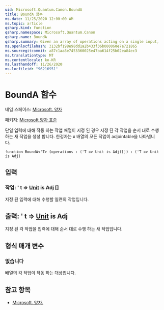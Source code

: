 ```yaml
---
uid: Microsoft.Quantum.Canon.BoundA
title: BoundA 함수
ms.date: 11/25/2020 12:00:00 AM
ms.topic: article
qsharp.kind: function
qsharp.namespace: Microsoft.Quantum.Canon
qsharp.name: BoundA
qsharp.summary: Given an array of operations acting on a single input, produces a new operation that performs each given operation in sequence. The modifier `A` indicates that all operations in the array are adjointable.
ms.openlocfilehash: 3132bf198e98dd1a2b433f36b000060e7e721865
ms.sourcegitcommit: a87c1aa8e7453360025e47ba614f25b02ea84ec3
ms.translationtype: MT
ms.contentlocale: ko-KR
ms.lasthandoff: 11/26/2020
ms.locfileid: "96216951"
---
```

# <a name="bounda-function"></a>BoundA 함수

네임 스페이스: [Microsoft. 양자](xref:Microsoft.Quantum.Canon)

패키지: [Microsoft 양자 표준](https://nuget.org/packages/Microsoft.Quantum.Standard)


단일 입력에 대해 작동 하는 작업 배열이 지정 된 경우 지정 된 각 작업을 순서 대로 수행 하는 새 작업을 생성 합니다.
한정자는 `A` 배열의 모든 작업이 adjointable을 나타냅니다.

```qsharp
function BoundA<'T> (operations : ('T => Unit is Adj)[]) : ('T => Unit is Adj)
```


## <a name="input"></a>입력

### <a name="operations--t--unit--is-adj"></a>작업: ' t => [Unit](xref:microsoft.quantum.lang-ref.unit)  is Adj []

지정 된 입력에 대해 수행할 일련의 작업입니다.



## <a name="output--t--unit--is-adj"></a>출력: ' t => [Unit](xref:microsoft.quantum.lang-ref.unit)  is Adj

지정 된 각 작업을 입력에 대해 순서 대로 수행 하는 새 작업입니다.

## <a name="type-parameters"></a>형식 매개 변수

### <a name="t"></a>없습니다

배열의 각 작업이 작동 하는 대상입니다.

## <a name="see-also"></a>참고 항목

- [Microsoft. 양자.](xref:Microsoft.Quantum.Canon.Bound)